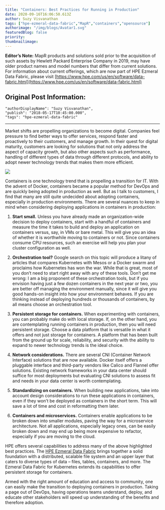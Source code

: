```yaml
---
title: "Containers: Best Practices for Running in Production"
date: 2020-09-16T16:06:50.613Z
author: Suzy Visvanathan 
tags: ["hpe-ezmeral-data-fabric","MapR","containers","opensource"]
authorimage: "/img/blogs/Avatar1.svg"
featuredBlog: false
priority:
thumbnailimage:
---
```

**Editor’s Note:** MapR products and solutions sold prior to the acquisition of such assets by Hewlett Packard Enterprise Company in 2019, may have older product names and model numbers that differ from current solutions. For information about current offerings, which are now part of HPE Ezmeral Data Fabric, please visit [https://www.hpe.com/us/en/software/data-fabric.html](https://www.hpe.com/us/en/software/data-fabric.html)

## Original Post Information:
```
"authorDisplayName": "Suzy Visvanathan",
"publish": "2018-05-17T10:45:00.000",
"tags": "hpe-ezmeral-data-fabric"
```
---

Market shifts are propelling organizations to become digital. Companies feel pressure to find better ways to offer services, respond faster and proactively to their customers, and manage growth. In their quest for digital maturity, customers are looking for solutions that not only address the aspect of capacity growth, but also other aspects such as performance, handling of different types of data through different protocols, and ability to adopt newer technology trends that makes them more efficient.

![](https://hpe-developer-portal.s3.amazonaws.com/uploads/media/2020/9/containers-wide-1600290064568.png)

Containers is one technology trend that is propelling a transition for IT. With the advent of Docker, containers became a popular method for DevOps and are quickly being adopted in production as well. But as I talk to customers, I find that many are still quite undecided about adopting containers, especially in production environments. There are several nuances to keep in mind when considering deploying applications in containers in production:

1.  **Start small.**  Unless you have already made an organization-wide decision to deploy containers, start with a handful of containers and measure the time it takes to build and deploy an application on containers versus, say, in VMs or bare metal. This will give you an idea of whether it is worthwhile moving to containers or not. Since containers consume CPU resources, such an exercise will help you plan your cluster configuration as well.

2.  **Orchestration tool?** Google search on this topic will produce a litany of articles that compares Kubernetes with Mesos or a Docker swarm and proclaims how Kubernetes has won the war. While that is great, most of you don’t need to start right away with any of these tools. Don’t get me wrong: I am a big proponent of these orchestration tools, but if you envision having just a few dozen containers in the next year or two, you are better off managing the environment manually, since it will give you good hands-on insight into how your environment behaves. If you are thinking instead of deploying hundreds or thousands of containers, by all means choose an orchestration tool.

3.  **Persistent storage for containers.**  When experimenting with containers, you can probably make do with local storage. If, on the other hand, you are contemplating running containers in production, then you will need persistent storage. Choose a data platform that is versatile in what it offers and not just storage for containers. A platform that has been built from the ground up for scale, reliability, and security with the ability to expand to newer technology trends is the ideal choice.

4.  **Network considerations.**  There are several CNI (Container Network Interface) solutions that are now available. Docker itself offers a pluggable interface and third-party vendors like Calico and Flannel offer solutions. Existing network frameworks in your data center should suffice for most deployments but evaluating CNI solutions to assess fit and needs in your data center is worth contemplating.

5.  **Standardizing on containers.** When building new applications, take into account design considerations to run these applications in containers, even if they won’t be deployed as containers in the short term. This will save a lot of time and cost in reformatting them later.

6.  **Containers and microservices.** Containers enable applications to be broken down into smaller modules, paving the way for a microservice architecture. Not all applications, especially legacy ones, can be easily broken down and may end up being more expensive to refactor, especially if you are moving to the cloud.

HPE offers several capabilities to address many of the above highlighted best practices. The [HPE Ezmeral Data Fabric](https://www.hpe.com/us/en/software/data-fabric.html) brings together a solid foundation with a distributed, scalable file system and an upper layer that caters to diverse types of data – files, tables, containers, and more. The Ezmeral Data Fabric for Kubernetes extends its capabilities to offer persistent storage for containers.

Armed with the right amount of education and access to community, one can easily make the transition to deploying containers in production. Taking a page out of DevOps, having operations teams understand, deploy, and educate other stakeholders will speed up understanding of the benefits and therefore adoption.
